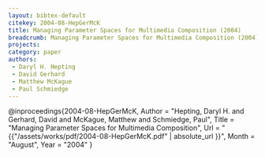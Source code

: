 ```yaml
---
layout: bibtex-default
citekey: 2004-08-HepGerMcK
title: Managing Parameter Spaces for Multimedia Composition (2004)
breadcrumb: Managing Parameter Spaces for Multimedia Composition (2004)
projects:
category: paper
authors:
 - Daryl H. Hepting 
 - David Gerhard 
 - Matthew McKague 
 - Paul Schmiedge 
---
```

@inproceedings{2004-08-HepGerMcK,
	Author =  "Hepting, Daryl H. and Gerhard, David and McKague, Matthew and Schmiedge, Paul",
	Title =  "Managing Parameter Spaces for Multimedia Composition",
	Url = \"{{"/assets/works/pdf/2004-08-HepGerMcK.pdf" | absolute_url }}\",
	Month =  "August",
	Year =  "2004"
}

